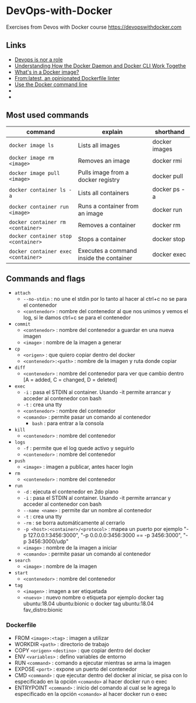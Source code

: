 ﻿# DevOps-with-Docker
Exercises from Devos with Docker course https://devopswithdocker.com

## Links

* [Devops is nor a role](http://turnoff.us/geek/devops-explained/)
* [Understanding How the Docker Daemon and Docker CLI Work Togethe](https://nickjanetakis.com/blog/understanding-how-the-docker-daemon-and-docker-cli-work-together)
* [What's in a Docker image?](https://cameronlonsdale.com/2018/11/26/whats-in-a-docker-image/)
* [From:latest, an opinionated Dockerfile linter](https://www.fromlatest.io/#/)
* [Use the Docker command line](https://docs.docker.com/engine/reference/commandline/cli/)
* []()
* []()

## Most used commands
|command|explain|shorthand|
|--|--|--|
|`docker image ls`|Lists all images|docker images|
|`docker image rm <image>`|Removes an image|docker rmi|
|`docker image pull <image>`|Pulls image from a docker registry|docker pull|
|`docker container ls -a`|Lists all containers|docker ps -a|
|`docker container run <image>`|Runs a container from an image|docker run|
|`docker container rm <container>`|Removes a container|docker rm|
|`docker container stop <container>`|Stops a container|docker stop|
|`docker container exec <container>`|Executes a command inside the container|docker exec| 


## Commands and flags

- `attach`              
    - `--no-stdin`                          : no une el stdin por lo tanto al hacer al ctrl+c no se para el contenedor
    - `<contenedor>`                        : nombre del contenedor al que nos unimos y vemos el log, si le damos ctrl+c se para el contenedor
- `commit`
    - `<contenedor>`                        : nombre del contenedor a guardar en una nueva imagen
	- `<image>`                             : nombre de la imagen a generar
- `cp`
    - `<origen>`                            : que quiero copiar dentro del docker
    - `<contenedor>:<path>`                 : nombre de la imagen y ruta donde copiar
- `diff`
    - `<contenedor>`                        : nombre del contenedor para ver que cambio dentro [A = added, C = changed, D = deleted]
- `exec`
    - `-i`                                  : pasa el STDIN al container. Usando -it permite arrancar y acceder al contenedor con bash
    - `-t`                                  : crea una tty
    - `<contenedor>`                        : nombre del contenedor
    - `<comando>`                           : permite pasar un comando al contenedor
        - `bash`                            : para entrar a la consola
- `kill`
    - `<contenedor>`                        : nombre del contenedor
- `logs`    
    - `-f`                                  : permite que el log quede activo y seguirlo
    - `<contenedor>`                        : nombre del contenedor
- `push`
    - `<image>`                             : imagen a publicar, antes hacer login
- `rm`
    - `<contenedor>`                        : nombre del contenedor
- `run`
    - `-d`                                  : ejecuta el contenedor en 2do plano
    - `-i`                                  : pasa el STDIN al container. Usando -it permite arrancar y acceder al contenedor con bash
    - `--name <name>`                       : permite dar un nombre al contenedor
    - `-t`                                  : crea una tty
    - `-rm`                                 : se borra automáticamente al cerrarlo
    - `-p <host>:<container>/<protocol>`    : mapea un puerto por ejemplo "-p 127.0.0.1:3456:3000", "-p 0.0.0.0:3456:3000 == -p 3456:3000", "-p 3456:3000/udp"
	- `<image>`                             : nombre de la imagen a iniciar
    - `<comando>`                           : permite pasar un comando al contenedor
- `search`
    - `<image>`                             : nombre de la imagen 
- `start`
    - `<contenedor>`                        : nombre del contenedor
- `tag`
    - `<imagen>`                            : imagen a ser etiquetada
    - `<nuevo>`                             : nuevo nombre o etiqueta por ejemplo docker tag ubuntu:18.04 ubuntu:bionic o docker tag ubuntu:18.04 fav_distro:bionic 

### Dockerfile

- FROM `<image>:<tag>`          : imagen a utilizar
- WORKDIR  `<path>`             : directorio de trabajo
- COPY `<origen>` `<destino>`   : que copiar dentro del docker
- ENV  `<variables>`            : defino variables de entorno
- RUN  `<command>`              : comando a ejecutar mientras se arma la imagen
- EXPOSE `<port>`               : expone un puerto del contenedor
- CMD  `<command>`              : que ejecutar dentro del docker al iniciar, se pisa con lo especificado en la opción `<comando>` al hacer docker run o exec
- ENTRYPOINT `<command>`        : inicio del comando al cual se le agrega lo especificado en la opción `<comando>` al hacer docker run o exec

